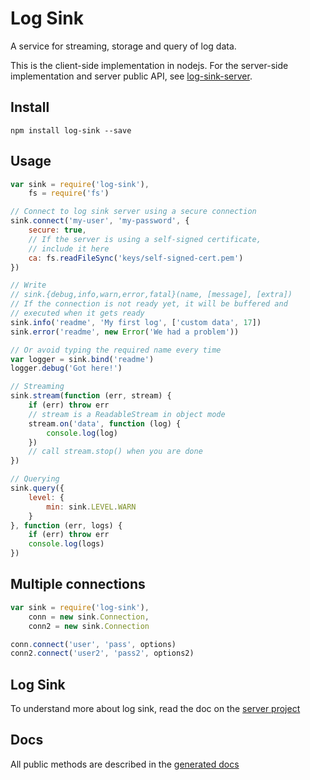 # Log Sink
A service for streaming, storage and query of log data.

This is the client-side implementation in nodejs. For the server-side implementation and server public API, see [log-sink-server](https://github.com/clubedaentrega/log-sink-server).

## Install
`npm install log-sink --save`

## Usage
```js
var sink = require('log-sink'),
	fs = require('fs')

// Connect to log sink server using a secure connection
sink.connect('my-user', 'my-password', {
	secure: true,
	// If the server is using a self-signed certificate,
	// include it here
	ca: fs.readFileSync('keys/self-signed-cert.pem')
})

// Write
// sink.{debug,info,warn,error,fatal}(name, [message], [extra])
// If the connection is not ready yet, it will be buffered and
// executed when it gets ready
sink.info('readme', 'My first log', ['custom data', 17])
sink.error('readme', new Error('We had a problem'))

// Or avoid typing the required name every time
var logger = sink.bind('readme')
logger.debug('Got here!')

// Streaming
sink.stream(function (err, stream) {
	if (err) throw err
	// stream is a ReadableStream in object mode
	stream.on('data', function (log) {
		console.log(log)
	})
	// call stream.stop() when you are done
})

// Querying
sink.query({
	level: {
		min: sink.LEVEL.WARN
	}
}, function (err, logs) {
	if (err) throw err
	console.log(logs)
})
```

## Multiple connections
```js
var sink = require('log-sink'),
	conn = new sink.Connection,
	conn2 = new sink.Connection

conn.connect('user', 'pass', options)
conn2.connect('user2', 'pass2', options2)
```

## Log Sink
To understand more about log sink, read the doc on the [server project](https://github.com/clubedaentrega/log-sink-server)

## Docs
All public methods are described in the [generated docs](http://clubedaentrega.github.io/log-sink)